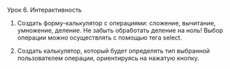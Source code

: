 Урок 6. Интерактивность

1. Создать форму-калькулятор с операциями: сложение, вычитание, умножение, деление. Не забыть обработать деление на ноль! Выбор операции можно осуществлять с помощью тега select.

2. Создать калькулятор, который будет определять тип выбранной пользователем операции, ориентируясь на нажатую кнопку.
